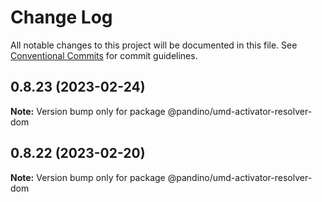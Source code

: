 # Change Log

All notable changes to this project will be documented in this file.
See [Conventional Commits](https://conventionalcommits.org) for commit guidelines.

## 0.8.23 (2023-02-24)

**Note:** Version bump only for package @pandino/umd-activator-resolver-dom

## 0.8.22 (2023-02-20)

**Note:** Version bump only for package @pandino/umd-activator-resolver-dom
